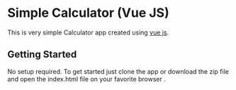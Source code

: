 # Simple Calculator (Vue JS)

This is very simple Calculator app created using [vue js](https://vuejs.org/).

## Getting Started
No setup required.
To get started just clone the app or download the zip file and open the index.html file on your favorite browser .

